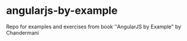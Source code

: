 # angularjs-by-example
Repo for examples and exercises from book ''AngularJS by Example" by Chandermani
